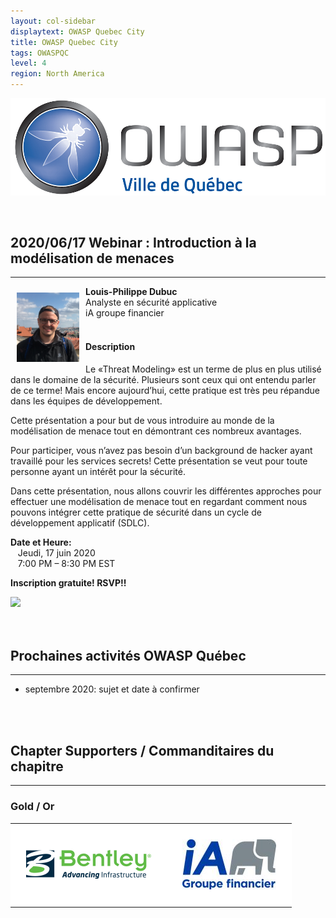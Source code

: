 ```yaml
---
layout: col-sidebar
displaytext: OWASP Quebec City
title: OWASP Quebec City
tags: OWASPQC
level: 4
region: North America
---
```


![Quebec City Chapter Logo](assets/images/ville_quebec_981x303.png)

<br>

## **2020/06/17 Webinar : Introduction à la modélisation de menaces**

---
<img align="left" style="padding: 10px; bottom-padding: 10px" width="100px" src="assets/images/LouisPhilippeDubuc.png" />

**Louis-Philippe Dubuc**
<br>Analyste en sécurité applicative
<br>iA groupe financier
<br><br>

#### Description

Le «Threat Modeling» est un terme de plus en plus utilisé dans le domaine de la sécurité. Plusieurs sont ceux qui ont entendu parler de ce terme! Mais encore aujourd’hui, cette pratique est très peu répandue dans les équipes de développement.

Cette présentation a pour but de vous introduire au monde de la modélisation de menace tout en démontrant ces nombreux avantages.

Pour participer, vous n’avez pas besoin d’un background de hacker ayant travaillé pour les services secrets! Cette présentation se veut pour toute personne ayant un intérêt pour la sécurité.

Dans cette présentation, nous allons couvrir les différentes approches pour effectuer une modélisation de menace tout en regardant comment nous pouvons intégrer cette pratique de sécurité dans un cycle de développement applicatif (SDLC).

**Date et Heure:**
<br>&nbsp;&nbsp;&nbsp;Jeudi, 17 juin 2020
<br>&nbsp;&nbsp;&nbsp;7:00 PM – 8:30 PM EST

**Inscription gratuite! RSVP!!**

<a href="https://www.eventbrite.ca/e/introduction-a-la-modelisation-de-menaces-tickets-104259087738"><img src="../www-chapter-quebec-city/assets/images/Eventbrite_Logo.svg"></a>
<br>
<br>
<br>
## **Prochaines activités OWASP Québec**

---

- septembre 2020: sujet et date à confirmer

<br>
<br>

## **Chapter Supporters / Commanditaires du chapitre**

---

### Gold / Or

<style type="text/css">
    table.sponsors-table {
        border-collapse: collapse;
        border: none;
    }

    table.sponsors-table td, table.sponsors-table tr {
        padding: 25px;
        border: 15px;
        background-color: #ffffff;
    }
</style>

<table class="sponsors-table">
    <tr>
        <td> <a href="https://www.bentley.com/"> <img src="assets/images/Bentley_Logo_RGB_200px.png"  alt="BENTLEY" title="BENTLEY"/> </a> </td>
        <td> <a href="https://ia.ca/"> <img src="assets/images/IAGF_150x80.jpg"  alt="iA" title="iA"/> </a> </td>
    </tr>
</table>
<br>

